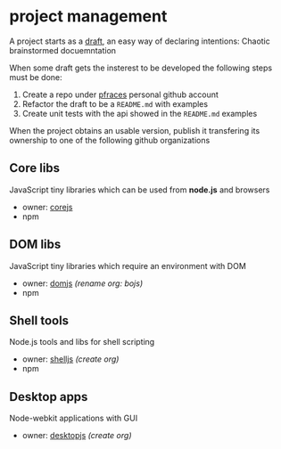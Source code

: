 # project management

A project starts as a [draft][1], an easy way of declaring intentions:
Chaotic brainstormed docuemntation

When some draft gets the insterest to be developed the following steps must be
done:

1.  Create a repo under [pfraces][2] personal github account
2.  Refactor the draft to be a `README.md` with examples
3.  Create unit tests with the api showed in the `README.md` examples

When the project obtains an usable version, publish it transfering its
ownership to one of the following github organizations

## Core libs

JavaScript tiny libraries which can be used from **node.js** and browsers

*   owner: [corejs][3]
*   npm

## DOM libs

JavaScript tiny libraries which require an environment with DOM

*   owner: [domjs][4] *(rename org: bojs)*
*   npm

## Shell tools

Node.js tools and libs for shell scripting

*   owner: [shelljs][5] *(create org)*
*   npm

## Desktop apps

Node-webkit applications with GUI

*   owner: [desktopjs][6] *(create org)*

[1]: http://github,com/pfraces-playground/drafts
[2]: http://github,com/pfraces
[3]: http://github.com/corejs
[4]: http://github.com/domjs
[5]: http://github.com/shelljs
[6]: http://github.com/desktopjs
